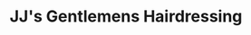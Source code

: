 ---
title: "JJ's Gentlemens Hairdressing"
url: /newport/jjs-gentlemens-hairdressing/
shop: Friseur
---